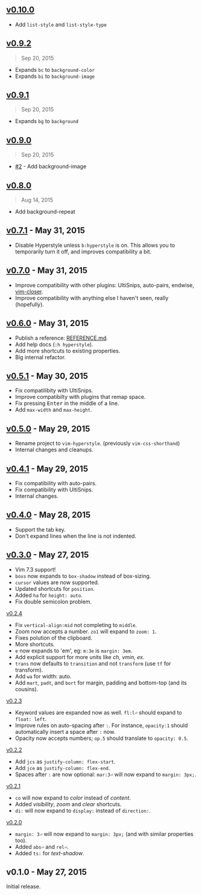 ## [v0.10.0]

- Add `list-style` and `list-style-type`

## [v0.9.2]
> Sep 20, 2015

- Expands `bc` to `background-color`
- Expands `bi` to `background-image`

## [v0.9.1]
> Sep 20, 2015

- Expands `bg` to `background`

## [v0.9.0]
> Sep 20, 2015

- [#2] - Add background-image

[#2]: https://github.com/rstacruz/vim-hyperstyle/issues/2

## [v0.8.0]
> Aug 14, 2015

- Add background-repeat

## [v0.7.1] - May 31, 2015

- Disable Hyperstyle unless `b:hyperstyle` is on. This allows you to temporarily turn it off, and improves compatibility a bit.

## [v0.7.0] - May 31, 2015

- Improve compatibility with other plugins: UltiSnips, auto-pairs, endwise, [vim-closer].
- Improve compatibility with anything else I haven't seen, really (hopefully).

[vim-closer]: https://github.com/rstacruz/vim-closer

## [v0.6.0] - May 31, 2015

- Publish a reference: [REFERENCE.md](REFERENCE.md).
- Add help docs (`:h hyperstyle`).
- Add more shortcuts to existing properties.
- Big internal refactor.

## [v0.5.1] - May 30, 2015

- Fix compatilibity with UltiSnips.
- Improve compatibilty with plugins that remap space.
- Fix pressing <kbd>Enter</kbd> in the middle of a line.
- Add `max-width` and `max-height`.

## [v0.5.0] - May 29, 2015

- Rename project to `vim-hyperstyle`. (previously `vim-css-shorthand`)
- Internal changes and cleanups.

## [v0.4.1] - May 29, 2015

- Fix compatibility with auto-pairs.
- Fix compatibility with UltiSnips.
- Internal changes.

## [v0.4.0] - May 28, 2015

* Support the tab key.
* Don't expand lines when the line is not indented.

## [v0.3.0] - May 27, 2015

* Vim 7.3 support!
* `boxs` now expands to `box-shadow` instead of box-sizing.
* `cursor` values are now supported.
* Updated shortcuts for `position`.
* Added `ha` for `height: auto`.
* Fix double semicolon problem.

[v0.2.4]

* Fix `vertical-align:mid` not completing to `middle`.
* Zoom now accepts a number. `zo1` will expand to `zoom: 1`.
* Fixes polution of the clipboard.
* More shortcuts.
* `e` now expands to 'em', eg: `m:3e` is `margin: 3em`.
* Add explicit support for more units like *ch, vmin, ex*.
* `trans` now defaults to `transition` and not `transform` (use `tf` for transform).
* Add `wa` for width: auto.
* Add `mart`, `padt`, and `bort` for margin, padding and bottom-top (and its cousins).

[v0.2.3]

* Keyword values are expanded now as well. `fl:l⏎` should expand to `float: left`.
* Improve rules on auto-spacing after `:`. For instance, `opacity:1` should automatically insert a space after `:` now.
* Opacity now accepts numbers; `op.5` should translate to `opacity: 0.5`.

[v0.2.2]

* Add `jcs` as `justify-column: flex-start`.
* Add `jce` as `justify-column: flex-end`.
* Spaces after `:` are now optional: `mar:3⏎` will now expand to `margin: 3px;`.

[v0.2.1]

* `co` will now expand to *color* instead of *content*.
* Added *visibility*, *zoom* and *clear* shortcuts.
* `di:` will now expand to `display:` instead of `direction:`.

[v0.2.0]

* `margin: 3⏎` will now expand to `margin: 3px;` (and with similar properties too).
* Added `abs⏎` and `rel⏎`.
* Added `ts:` for *text-shadow*.

## v0.1.0 - May 27, 2015

Initial release.

[v0.2.0]: https://github.com/rstacruz/vim-hyperstyle/compare/v0.1.0...v0.2.0
[v0.2.1]: https://github.com/rstacruz/vim-hyperstyle/compare/v0.2.0...v0.2.1
[v0.2.2]: https://github.com/rstacruz/vim-hyperstyle/compare/v0.2.1...v0.2.2
[v0.2.3]: https://github.com/rstacruz/vim-hyperstyle/compare/v0.2.2...v0.2.3
[v0.2.4]: https://github.com/rstacruz/vim-hyperstyle/compare/v0.2.3...v0.2.4
[v0.3.0]: https://github.com/rstacruz/vim-hyperstyle/compare/v0.2.4...v0.3.0
[v0.4.0]: https://github.com/rstacruz/vim-hyperstyle/compare/v0.3.0...v0.4.0
[v0.4.1]: https://github.com/rstacruz/vim-hyperstyle/compare/v0.4.0...v0.4.1
[v0.5.0]: https://github.com/rstacruz/vim-hyperstyle/compare/v0.4.1...v0.5.0
[v0.5.1]: https://github.com/rstacruz/vim-hyperstyle/compare/v0.5.0...v0.5.1
[v0.6.0]: https://github.com/rstacruz/vim-hyperstyle/compare/v0.5.1...v0.6.0
[v0.7.0]: https://github.com/rstacruz/vim-hyperstyle/compare/v0.6.0...v0.7.0
[v0.7.1]: https://github.com/rstacruz/vim-hyperstyle/compare/v0.7.0...v0.7.1
[v0.8.0]: https://github.com/rstacruz/vim-hyperstyle/compare/v0.7.1...v0.8.0
[v0.9.0]: https://github.com/rstacruz/vim-hyperstyle/compare/v0.8.0...v0.9.0
[v0.9.1]: https://github.com/rstacruz/vim-hyperstyle/compare/v0.9.0...v0.9.1
[v0.9.2]: https://github.com/rstacruz/vim-hyperstyle/compare/v0.9.1...v0.9.2
[v0.10.0]: https://github.com/rstacruz/vim-hyperstyle/compare/v0.9.2...v0.10.0

